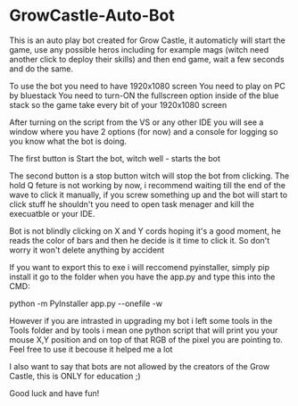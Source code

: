 # GrowCastle-Auto-Bot
This is an auto play bot created for Grow Castle, it automaticly will start the game, use any possible heros including for example mags (witch need another click to deploy their skills) and then end game, wait a few seconds and do the same. 

To use the bot you need to have 1920x1080 screen
You need to play on PC by bluestack
You need to turn-ON the fullscreen option inside of the blue stack so the game take every bit of your 1920x1080 screen

After turning on the  script from the VS or any other IDE you will see a window where you have 2 options (for now) and a console for logging so you know what the bot is doing.

The first button is Start the bot, witch well - starts the bot

The second button is a stop button witch will stop the bot from clicking.
The hold Q feture is not working by now, i recommend waiting till the end of the wave to click it manually, if you screw something up and the bot will start to click stuff he shouldn't you need to open task menager and kill the execuatble or your IDE.

Bot is not blindly clicking on X and Y cords hoping it's a good moment, he reads the color of bars and then he decide is it time to click it. So don't worry it won't delete anything by accident

If you want to export this to exe i will reccomend pyinstaller, simply pip install it go to the folder when you have the app.py and type this into the CMD:

  python -m PyInstaller app.py --onefile -w

However if you are intrasted in upgrading my bot i left some tools in the Tools folder and by tools i mean one python script that will print you your mouse X,Y position and on top of that RGB of the pixel you are pointing to. Feel free to use it becouse it helped me a lot

I also want to say that bots are not allowed by the creators of the Grow Castle, this is ONLY for education ;)

Good luck and have fun!
